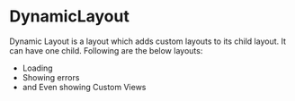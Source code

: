 # DynamicLayout

Dynamic Layout is a layout which adds custom layouts to its child layout. It can have one child. Following are the below layouts:

* Loading
* Showing errors
* and Even showing Custom Views


